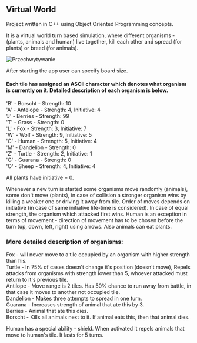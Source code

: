 <h2>Virtual World</h2>

Project written in C++ using Object Oriented Programming concepts.

It is a virtual world turn based simulation, where different organisms - (plants, animals and human) live together, kill each other and spread (for plants) or breed (for animals).

![Przechwytywanie](https://user-images.githubusercontent.com/125133223/225514099-44d8689a-edfa-4e6b-9738-c3546a2bd5d2.PNG)


After starting the app user can specify board size.


<h4>Each tile has assigned an ASCII character which denotes what organism is currently on it. Detailed description of each organism is below.</h3>
'B' - Borscht - Strength: 10 <br/>
'A' - Antelope - Strength: 4, Initiative: 4 <br/>
'J' - Berries - Strength: 99 <br/>
'T' - Grass - Strength: 0 <br/>
'L' - Fox - Strength: 3, Initiative: 7<br/>
'W' - Wolf - Strength: 9, Initiative: 5<br/>
'C' - Human - Strength: 5, Initiative: 4<br/>
'M' - Dandelion - Strength: 0<br/>
'Z' - Turtle - Strength: 2, Initiative: 1<br/>
'G' - Guarana - Strength: 0<br/>
'O' - Sheep - Strength: 4, Initiative: 4<br/>

All plants have initiative = 0.

Whenever a new turn is started some organisms move randomly (animals), some don't move (plants), in case of collision a stronger organism wins by killing a weaker one or driving it away from tile. Order of moves depends on initiative (in case of same initiative life-time is considered). In case of equal strength, the organism which attacked first wins. Human is an exception in terms of movement - direction of movement has to be chosen before the turn (up, down, left, right) using arrows. Also animals can eat plants.

<h3>More detailed description of organisms:</h3>
Fox - will never move to a tile occupied by an organism with higher strength than his.<br/>
Turtle - In 75% of cases doesn't change it's position (doesn't move), Repels attacks from organisms with strength lower than 5, whoever attacked must return to it's previous tile.<br/>
Antilope - Move range is 2 tiles. Has 50% chance to run away from battle, in that case it moves to another not occupied tile.<br/>
Dandelion - Makes three attempts to spread in one turn.<br/>
Guarana - Increases strength of animal that ate this by 3.<br/>
Berries - Animal that ate this dies.<br/>
Borscht - Kills all animals next to it. If animal eats this, then that animal dies.<br/>

Human has a special ability - shield. When activated it repels animals that move to human's tile. It lasts for 5 turns.




